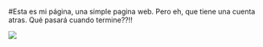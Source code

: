 #Esta es mi página, una simple pagina web. Pero eh, que tiene una cuenta atras. Qué pasará cuando termine??!!

<img src="https://floreroo.github.io/uploads/img_for/preview.png">
